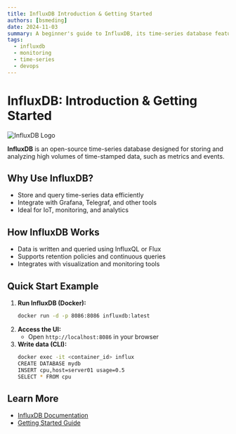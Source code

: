 ```yaml
---
title: InfluxDB Introduction & Getting Started
authors: [bsmeding]
date: 2024-11-03
summary: A beginner's guide to InfluxDB, its time-series database features, and how to store and query your first metrics.
tags:
  - influxdb
  - monitoring
  - time-series
  - devops
---
```


# InfluxDB: Introduction & Getting Started

<img src="https://images.ctfassets.net/o7xu9whrs0u9/207228850e364a9b84583e8e059d883e/a06ce1349a47f9bb7bac62848bbd4a57/pasted_image_0.png" alt="InfluxDB Logo" class="tool-image">

**InfluxDB** is an open-source time-series database designed for storing and analyzing high volumes of time-stamped data, such as metrics and events.
<!-- more -->

## Why Use InfluxDB?
- Store and query time-series data efficiently
- Integrate with Grafana, Telegraf, and other tools
- Ideal for IoT, monitoring, and analytics

## How InfluxDB Works
- Data is written and queried using InfluxQL or Flux
- Supports retention policies and continuous queries
- Integrates with visualization and monitoring tools

## Quick Start Example
1. **Run InfluxDB (Docker):**
   ```bash
   docker run -d -p 8086:8086 influxdb:latest
   ```
2. **Access the UI:**
   - Open `http://localhost:8086` in your browser
3. **Write data (CLI):**
   ```bash
   docker exec -it <container_id> influx
   CREATE DATABASE mydb
   INSERT cpu,host=server01 usage=0.5
   SELECT * FROM cpu
   ```

## Learn More
- [InfluxDB Documentation](https://docs.influxdata.com/influxdb/)
- [Getting Started Guide](https://docs.influxdata.com/influxdb/latest/get-started/) 